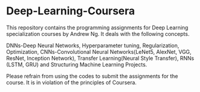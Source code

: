 # Deep-Learning-Coursera
This repository contains the programming assignments for Deep Learning specialization courses by Andrew Ng.
It deals with the following concepts.

DNNs-Deep Neural Networks, Hyperparameter tuning, Regularization, Optimization, CNNs-Convolutional Neural Networks(LeNet5, AlexNet, VGG, ResNet, Inception Network), Transfer Learning(Neural Style Transfer), RNNs (LSTM, GRU) and Structuring Machine Learning Projects.

Please refrain from using the codes to submit the assignments for the course. It is in violation of the principles of Coursera.
